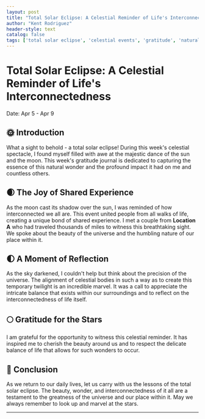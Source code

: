```yaml
---
layout: post
title: "Total Solar Eclipse: A Celestial Reminder of Life's Interconnectedness"
author: "Kent Rodriguez"
header-style: text
catalog: false
tags: ['total solar eclipse', 'celestial events', 'gratitude', 'natural wonder', 'cosmic interconnection', 'reflection']
---
```


# Total Solar Eclipse: A Celestial Reminder of Life's Interconnectedness

Date: Apr 5 - Apr 9

## 🌞 Introduction

What a sight to behold - a total solar eclipse! During this week's celestial spectacle, I found myself filled with awe at the majestic dance of the sun and the moon. This week's gratitude journal is dedicated to capturing the essence of this natural wonder and the profound impact it had on me and countless others.

## 🌒 The Joy of Shared Experience

As the moon cast its shadow over the sun, I was reminded of how interconnected we all are. This event united people from all walks of life, creating a unique bond of shared experience. I met a couple from **Location A** who had traveled thousands of miles to witness this breathtaking sight. We spoke about the beauty of the universe and the humbling nature of our place within it.

## 🌓 A Moment of Reflection

As the sky darkened, I couldn't help but think about the precision of the universe. The alignment of celestial bodies in such a way as to create this temporary twilight is an incredible marvel. It was a call to appreciate the intricate balance that exists within our surroundings and to reflect on the interconnectedness of life itself.

## 🌕 Gratitude for the Stars

I am grateful for the opportunity to witness this celestial reminder. It has inspired me to cherish the beauty around us and to respect the delicate balance of life that allows for such wonders to occur.

## 💫 Conclusion

As we return to our daily lives, let us carry with us the lessons of the total solar eclipse. The beauty, wonder, and interconnectedness of it all are a testament to the greatness of the universe and our place within it. May we always remember to look up and marvel at the stars.

---